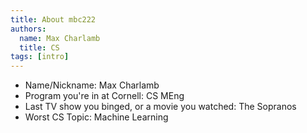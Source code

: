 ```yaml
---
title: About mbc222
authors:
  name: Max Charlamb
  title: CS
tags: [intro]
---
```


- Name/Nickname: Max Charlamb
- Program you're in at Cornell: CS MEng
- Last TV show you binged, or a movie you watched: The Sopranos
- Worst CS Topic: Machine Learning

